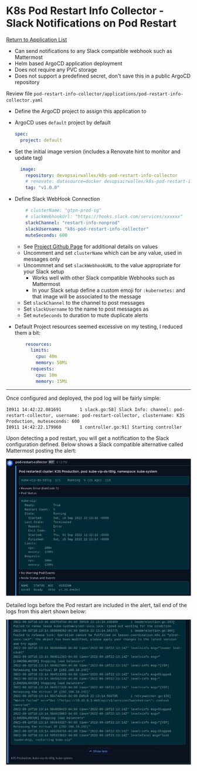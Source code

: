 # K8s Pod Restart Info Collector - Slack Notifications on Pod Restart

[Return to Application List](../)

* Can send notifications to any Slack compatible webhook such as Mattermost
* Helm based ArgoCD application deployment
* Does not require any PVC storage
* Does not support a predefined secret, don't save this in a public ArgoCD repository

Review file `pod-restart-info-collector/applications/pod-restart-info-collector.yaml`

* Define the ArgoCD project to assign this application to
* ArgoCD uses `default` project by default

  ```yaml
  spec:
    project: default
  ```

* Set the initial image version (includes a Renovate hint to monitor and update tag)

  ```yaml
    image:
      repository: devopsairwallex/k8s-pod-restart-info-collector
      # renovate: datasource=docker devopsairwallex/k8s-pod-restart-info-collector
      tag: "v1.0.0"
  ```

* Define Slack WebHook Connection

  ```yaml
      # clusterName: "gtpn-prod-sg"
      # slackWebhookUrl: "https://hooks.slack.com/services/xxxxxx"
      slackChannel: "restart-info-nonprod"
      slackUsername: "k8s-pod-restart-info-collector"
      muteSeconds: 600
  ```

  * See [Project Github Page](https://github.com/airwallex/k8s-pod-restart-info-collector) for additional details on values
  * Uncomment and set `clusterName` which can be any value, used in messages only
  * Uncommnet and set `slackWebhookURL` to the value appropriate for your Slack setup
    * Works well with other Slack compatible Webhooks such as Mattermost
    * In your Slack setup define a custom emoji for `:kubernetes:` and that image will be associated to the message
  * Set `slackChannel` to the channel to post messages
  * Set `slackUsername` to the name to post messages as
  * Set `muteSeconds` to duration to mute duplicate alerts

* Default Project resources seemed excessive on my testing, I reduced them a bit:

  ```yaml
      resources: 
        limits:
          cpu: 40m
          memory: 50Mi
        requests:
          cpu: 10m
          memory: 15Mi
  ```

---

Once configured and deployed, the pod log will be fairly simple:

```log
I0911 14:42:22.081691       1 slack.go:58] Slack Info: channel: pod-restart-collector, username: pod-restart-collector, clustername: K3S Production, muteseconds: 600
I0911 14:42:22.179960       1 controller.go:91] Starting controller
```

Upon detecting a pod restart, you will get a notification to the Slack configuration defined.  Below shows a Slack compatible alternative called Mattermost posting the alert:

![Pod Restart Detected Alert in Mattermost](pod_restart_example_mattermost_01.png)

Detailed logs before the Pod restart are included in the alert, tail end of the logs from this alert shown below:

![Pod Restart Detected Alert in Mattermost Logs](pod_restart_example_mattermost_02.png)
